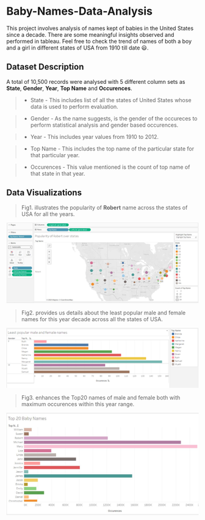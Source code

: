 # Baby-Names-Data-Analysis

This project involves analysis of names kept of babies in the United States since a decade. There are some meaningful insights observed and performed in tableau. Feel free to check the trend of names of both a boy and a girl in different states of USA from 1910 till date :smiley:.


## Dataset Description

A total of 10,500 records were analysed with 5 different column sets as **State**, **Gender**, **Year**, **Top Name** and **Occurences**.

> * State - This includes list of all the states of United States whose data is used to perform evaluation.

> * Gender - As the name suggests, is the gender of the occureces to perform statistical analysis and gender based occurences.

> * Year - This includes year values from 1910 to 2012.

> * Top Name - This includes the top name of the particular state for that particular year.

> * Occurences - This value mentioned is the count of top name of that state in that year.


## Data Visualizations

> Fig1. illustrates the popularity of **Robert** name across the states of USA for all the years.

![popularity-of-a-name](./assets/insights01.JPG)

> Fig2. provides us details about the least popular male and female names for this year decade across all the states of USA.

![least-occurences-of-names](./assets/insights04.png)

> Fig3. enhances the Top20 names of male and female both with maximum occurences within this year range.

![maximum-occurences-of-names](./assets/insights03.JPG)